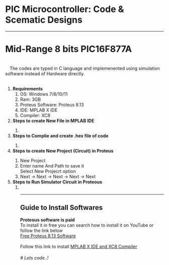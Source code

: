 # PIC Microcontroller: Code & Scematic Designs

<hr>
<h1> Mid-Range 8 bits PIC16F877A  </h1><br>
</hr>
    &emsp;The codes are typed in C language and implemenented using simulation software instead of Hardware directly.<br>
    <br>
    <ol>
        <li><b>Requirements</b><br>
            <ol>
                <li>OS: Windows 7/8/10/11 </li>
                <li>Ram: 3GB </li>
                <li>Proteus Software: Proteus 8.13</li>
                <li>IDE: MPLAB X IDE</li>
                <li>Compiler: XC8 </li>
            </ol>
        <li><b>Steps to create New File in MPLAB IDE</b></li>
            <ol>
                <li></li>
            </ol>
        <li><b>Steps to Complie and create .hex file of code </b></li>
            <ol>
                <li></li>
            </ol>
        <li><b>Steps to create New Project (Circuit) in Proteus</b></li>
            <ol>
                <li>New Project</li>
                <li>Enter name And Path to save it<br>Select New Projecrt option</li>
           <li>Next -> Next -> Next -> Next -> Next</li>
            </ol>     
        <li><b>Steps to Run Simulator Circuit in Proteous</b>
            <ol>
                <li></li>
            <ol>
        </li>
    </ol>
    <hr>
            <h2>Guide to Install Softwares</h2>
    </hr>
    <b>Proteous software is paid</b>
    <br>
    To install it in free you can search how to install it on YouTube or follow the link below<br>
    <a href="https://www.geeksforgeeks.org/how-to-download-and-install-proteus-software-on-windows/">Free Proteus 8.13 Software</a>
    <br><br>
    Follow this link to install <a href="https://youtu.be/OU_M8H1sIy0"> MPLAB X IDE and XC8 Compiler</a>
    <h6># Lets code..!</h6>


    
